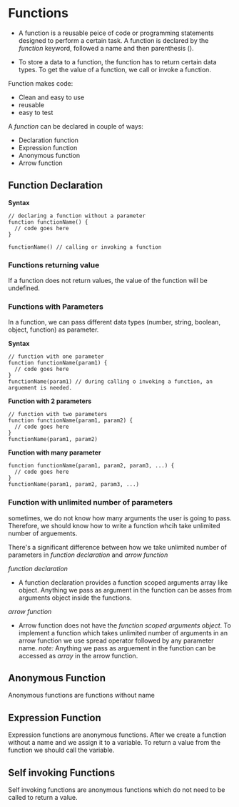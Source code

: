 # Functions
+ A function is a reusable peice of code or programming statements designed to perform a certain task. A function is declared by the *function* keyword, followed a name and then parenthesis ().

+ To store a data to a function, the function has to return certain data types. To get the value of a function, we call or invoke a function.

Function makes code:
- Clean and easy to use
- reusable
- easy to test

A *function* can be declared in couple of ways:
* Declaration function
* Expression function
* Anonymous function
* Arrow function

## Function Declaration
**Syntax**
```
// declaring a function without a parameter
function functionName() {
  // code goes here
}

functionName() // calling or invoking a function
```
### Functions returning value
If a function does not return values, the value of the function will be undefined.

### Functions with Parameters
In a function, we can pass different data types (number, string, boolean, object, function) as parameter.

**Syntax**
```
// function with one parameter
function functionName(param1) {
  // code goes here
}
functionName(param1) // during calling o invoking a function, an arguement is needed.
```

**Function with 2 parameters**
```
// function with two parameters
function functionName(param1, param2) {
  // code goes here
}
functionName(param1, param2) 
```

**Function with many parameter**
```
function functionName(param1, param2, param3, ...) {
  // code goes here
}
functionName(param1, param2, param3, ...)
```

### Function with unlimited number of parameters
sometimes, we do not know how many arguments the user is going to pass. Therefore, we should know how to write a function whcih take unlimited number of arguements.

There's a significant difference between how we take unlimited number of parameters in *function declaration* and *arrow function* 

*function declaration*
* A function declaration provides a function scoped arguments array like object. Anything we pass as argument in the function can be asses from arguments object inside the functions.

*arrow function*
* Arrow function does not have the *function scoped arguments object*. To implement a function which takes unlimited number of arguments in an arrow function we use spread operator followed by any parameter name.
*note:* Anything we pass as arguement in the function can be accessed as *array* in the arrow function.

## Anonymous Function
Anonymous functions are functions without name

## Expression Function
Expression functions are anonymous functions. After we create a function without a name and we assign it to a variable. To return a value from the function we should call the variable.

## Self invoking Functions
Self invoking functions are anonymous functions which do not need to be called to return a value.